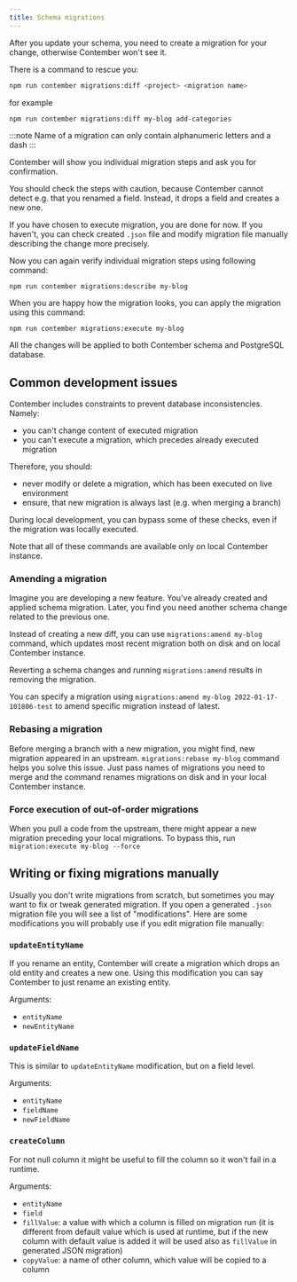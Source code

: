 ```yaml
---
title: Schema migrations
---
```


After you update your schema, you need to create a migration for your change, otherwise Contember won't see it.

There is a command to rescue you:

```bash
npm run contember migrations:diff <project> <migration name>
```

for example

```bash
npm run contember migrations:diff my-blog add-categories
```

:::note
Name of a migration can only contain alphanumeric letters and a dash
:::

Contember will show you individual migration steps and ask you for confirmation. 

You should check the steps with caution, because Contember cannot detect e.g. that you renamed a field. Instead, it drops a field and creates a new one.

If you have chosen to execute migration, you are done for now. If you haven't, you can check created `.json` file and modify migration file manually describing the change more precisely.

Now you can again verify individual migration steps using following command:
```
npm run contember migrations:describe my-blog
```

When you are happy how the migration looks, you can apply the migration using this command:

```
npm run contember migrations:execute my-blog
```

All the changes will be applied to both Contember schema and PostgreSQL database.

## Common development issues

Contember includes constraints to prevent database inconsistencies. Namely:

- you can't change content of executed migration
- you can't execute a migration, which precedes already executed migration

Therefore, you should:
- never modify or delete a migration, which has been executed on live environment
- ensure, that new migration is always last (e.g. when merging a branch)

During local development, you can bypass some of these checks, even if the migration was locally executed.

Note that all of these commands are available only on local Contember instance. 

### Amending a migration

Imagine you are developing a new feature. You've already created and applied schema migration. Later, you find you need another schema change related to the previous one.

Instead of creating a new diff, you can use `migrations:amend my-blog` command, which updates most recent migration both on disk and on local Contember instance.

Reverting a schema changes and running `migrations:amend` results in removing the migration.

You can specify a migration using `migrations:amend my-blog 2022-01-17-101806-test` to amend specific migration instead of latest.

### Rebasing a migration

Before merging a branch with a new migration, you might find, new migration appeared in an upstream. `migrations:rebase my-blog` command helps you solve this issue. Just pass names of migrations you need to merge and the command renames migrations on disk and in your local Contember instance.

### Force execution of out-of-order migrations

When you pull a code from the upstream, there might appear a new migration preceding your local migrations. To bypass this, run `migration:execute my-blog --force`

## Writing or fixing migrations manually

Usually you don't write migrations from scratch, but sometimes you may want to fix or tweak generated migration. If you open a generated `.json` migration file you will see a list of "modifications". Here are some modifications you will probably use if you edit migration file manually:

### `updateEntityName`

If you rename an entity, Contember will create a migration which drops an old entity and creates a new one. Using this modification you can say Contember to just rename an existing entity.

Arguments:

- `entityName`
- `newEntityName`

### `updateFieldName`

This is similar to `updateEntityName` modification, but on a field level.

Arguments:

- `entityName`
- `fieldName`
- `newFieldName`

### `createColumn`

For not null column it might be useful to fill the column so it won't fail in a runtime.

Arguments:

- `entityName`
- `field`
- `fillValue`: a value with which a column is filled on migration run (it is different from default value which is used at runtime, but if the new column with default value is added it will be used also as `fillValue` in generated JSON migration)
- `copyValue`: a name of other column, which value will be copied to a column
